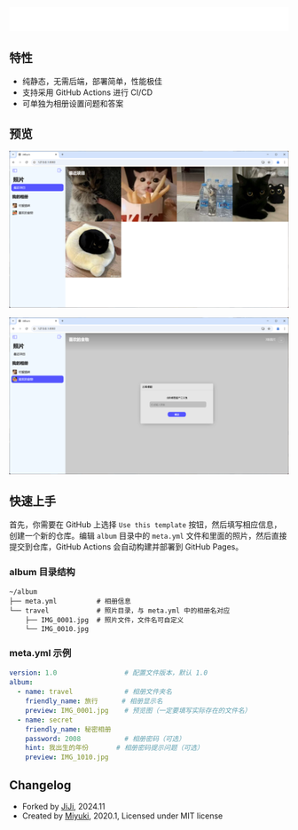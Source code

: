 ![](./assets/logo.svg)

## 特性

- 纯静态，无需后端，部署简单，性能极佳
- 支持采用 GitHub Actions 进行 CI/CD
- 可单独为相册设置问题和答案

## 预览

![](./assets/preview.png)

![](./assets/need_password.png)

## 快速上手

首先，你需要在 GitHub 上选择 `Use this template` 按钮，然后填写相应信息，创建一个新的仓库。编辑 `album` 目录中的 `meta.yml` 文件和里面的照片，然后直接提交到仓库，GitHub Actions 会自动构建并部署到 GitHub Pages。

### album 目录结构

```
~/album
├── meta.yml          # 相册信息
└── travel            # 照片目录，与 meta.yml 中的相册名对应
    ├── IMG_0001.jpg  # 照片文件，文件名可自定义
    └── IMG_0010.jpg
```

### meta.yml 示例

```yaml
version: 1.0                 # 配置文件版本，默认 1.0
album:
  - name: travel             # 相册文件夹名
    friendly_name: 旅行      # 相册显示名
    preview: IMG_0001.jpg    # 预览图（一定要填写实际存在的文件名）
  - name: secret
    friendly_name: 秘密相册
    password: 2008           # 相册密码（可选）
    hint: 我出生的年份       # 相册密码提示问题（可选）
    preview: IMG_1010.jpg
```

## Changelog

- Forked by [JiJi](https://github.com/mmdjiji), 2024.11
- Created by [Miyuki](https://github.com/acane77), 2020.1, Licensed under MIT license
